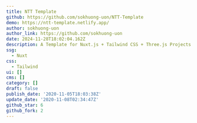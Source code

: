 ```yaml
---
title: NTT Template
github: https://github.com/sokhuong-uon/NTT-Template
demo: https://ntt-template.netlify.app/
author: sokhuong-uon
author_link: https://github.com/sokhuong-uon
date: 2024-11-28T18:02:04.162Z
description: A Template for Nuxt.js + Tailwind CSS + Three.js Projects.
ssg:
  - Nuxt
css:
  - Tailwind
ui: []
cms: []
category: []
draft: false
publish_date: '2020-11-05T18:03:38Z'
update_date: '2020-11-08T02:34:47Z'
github_star: 6
github_fork: 2
---
```

